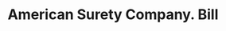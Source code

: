 ---
doi: 10.7916/D83R24V5
date_other: '1908'
date_other_textual: '1908'
form: printed ephemera
genre:
- Invoices
name:
- American Surety Company
object_in_context_url: https://biggert.cul.columbia.edu/items/view/ave_biggert_00042
subject_hierarchical_geographic:
- Denver, Colorado, United States
subject_name:
- American Surety Company
title: American Surety Company. Bill
sort_title: American Surety Company. Bill
call_number: ave_biggert_00042
coordinates:
- 39.761944444444445,-104.88111111111111
pid: ave_biggert_00042
identifiers: ave_biggert_00042
thumbnail: https://derivativo-3.library.columbia.edu/iiif/2/ldpd:343001/full/!256,256/0/native.jpg
permalink: /biggert/ave_biggert_00042/
layout: iiif-image-page
---